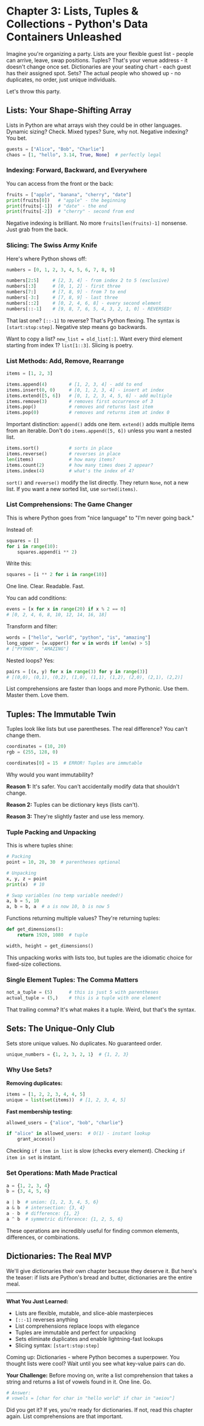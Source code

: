 # Chapter 3: Lists, Tuples & Collections - Python's Data Containers Unleashed

Imagine you're organizing a party. Lists are your flexible guest list - people can arrive, leave, swap positions. Tuples? That's your venue address - it doesn't change once set. Dictionaries are your seating chart - each guest has their assigned spot. Sets? The actual people who showed up - no duplicates, no order, just unique individuals.

Let's throw this party.

## Lists: Your Shape-Shifting Array

Lists in Python are what arrays wish they could be in other languages. Dynamic sizing? Check. Mixed types? Sure, why not. Negative indexing? You bet.

```python
guests = ["Alice", "Bob", "Charlie"]
chaos = [1, "hello", 3.14, True, None]  # perfectly legal
```

### Indexing: Forward, Backward, and Everywhere

You can access from the front or the back:

```python
fruits = ["apple", "banana", "cherry", "date"]
print(fruits[0])   # "apple" - the beginning
print(fruits[-1])  # "date" - the end
print(fruits[-2])  # "cherry" - second from end
```

Negative indexing is brilliant. No more `fruits[len(fruits)-1]` nonsense. Just grab from the back.

### Slicing: The Swiss Army Knife

Here's where Python shows off:

```python
numbers = [0, 1, 2, 3, 4, 5, 6, 7, 8, 9]

numbers[2:5]     # [2, 3, 4] - from index 2 to 5 (exclusive)
numbers[:3]      # [0, 1, 2] - first three
numbers[7:]      # [7, 8, 9] - from 7 to end
numbers[-3:]     # [7, 8, 9] - last three
numbers[::2]     # [0, 2, 4, 6, 8] - every second element
numbers[::-1]    # [9, 8, 7, 6, 5, 4, 3, 2, 1, 0] - REVERSED!
```

That last one? `[::-1]` to reverse? That's Python flexing. The syntax is `[start:stop:step]`. Negative step means go backwards.

Want to copy a list? `new_list = old_list[:]`. Want every third element starting from index 1? `list[1::3]`. Slicing is poetry.

### List Methods: Add, Remove, Rearrange

```python
items = [1, 2, 3]

items.append(4)        # [1, 2, 3, 4] - add to end
items.insert(0, 0)     # [0, 1, 2, 3, 4] - insert at index
items.extend([5, 6])   # [0, 1, 2, 3, 4, 5, 6] - add multiple
items.remove(3)        # removes first occurrence of 3
items.pop()            # removes and returns last item
items.pop(0)           # removes and returns item at index 0
```

Important distinction: `append()` adds one item. `extend()` adds multiple items from an iterable. Don't do `items.append([5, 6])` unless you want a nested list.

```python
items.sort()           # sorts in place
items.reverse()        # reverses in place
len(items)             # how many items?
items.count(2)         # how many times does 2 appear?
items.index(4)         # what's the index of 4?
```

`sort()` and `reverse()` modify the list directly. They return `None`, not a new list. If you want a new sorted list, use `sorted(items)`.

### List Comprehensions: The Game Changer

This is where Python goes from "nice language" to "I'm never going back."

Instead of:
```python
squares = []
for i in range(10):
    squares.append(i ** 2)
```

Write this:
```python
squares = [i ** 2 for i in range(10)]
```

One line. Clear. Readable. Fast.

You can add conditions:
```python
evens = [x for x in range(20) if x % 2 == 0]
# [0, 2, 4, 6, 8, 10, 12, 14, 16, 18]
```

Transform and filter:
```python
words = ["hello", "world", "python", "is", "amazing"]
long_upper = [w.upper() for w in words if len(w) > 5]
# ["PYTHON", "AMAZING"]
```

Nested loops? Yes:
```python
pairs = [(x, y) for x in range(3) for y in range(3)]
# [(0,0), (0,1), (0,2), (1,0), (1,1), (1,2), (2,0), (2,1), (2,2)]
```

List comprehensions are faster than loops and more Pythonic. Use them. Master them. Love them.

## Tuples: The Immutable Twin

Tuples look like lists but use parentheses. The real difference? You can't change them.

```python
coordinates = (10, 20)
rgb = (255, 128, 0)

coordinates[0] = 15  # ERROR! Tuples are immutable
```

Why would you want immutability? 

**Reason 1:** It's safer. You can't accidentally modify data that shouldn't change.

**Reason 2:** Tuples can be dictionary keys (lists can't).

**Reason 3:** They're slightly faster and use less memory.

### Tuple Packing and Unpacking

This is where tuples shine:

```python
# Packing
point = 10, 20, 30  # parentheses optional

# Unpacking
x, y, z = point
print(x)  # 10

# Swap variables (no temp variable needed!)
a, b = 5, 10
a, b = b, a  # a is now 10, b is now 5
```

Functions returning multiple values? They're returning tuples:

```python
def get_dimensions():
    return 1920, 1080  # tuple

width, height = get_dimensions()
```

This unpacking works with lists too, but tuples are the idiomatic choice for fixed-size collections.

### Single Element Tuples: The Comma Matters

```python
not_a_tuple = (5)      # this is just 5 with parentheses
actual_tuple = (5,)    # this is a tuple with one element
```

That trailing comma? It's what makes it a tuple. Weird, but that's the syntax.

## Sets: The Unique-Only Club

Sets store unique values. No duplicates. No guaranteed order.

```python
unique_numbers = {1, 2, 3, 2, 1}  # {1, 2, 3}
```

### Why Use Sets?

**Removing duplicates:**
```python
items = [1, 2, 2, 3, 4, 4, 5]
unique = list(set(items))  # [1, 2, 3, 4, 5]
```

**Fast membership testing:**
```python
allowed_users = {"alice", "bob", "charlie"}

if "alice" in allowed_users:  # O(1) - instant lookup
    grant_access()
```

Checking `if item in list` is slow (checks every element). Checking `if item in set` is instant.

### Set Operations: Math Made Practical

```python
a = {1, 2, 3, 4}
b = {3, 4, 5, 6}

a | b  # union: {1, 2, 3, 4, 5, 6}
a & b  # intersection: {3, 4}
a - b  # difference: {1, 2}
a ^ b  # symmetric difference: {1, 2, 5, 6}
```

These operations are incredibly useful for finding common elements, differences, or combinations.

## Dictionaries: The Real MVP

We'll give dictionaries their own chapter because they deserve it. But here's the teaser: if lists are Python's bread and butter, dictionaries are the entire meal.

---

**What You Just Learned:**
- Lists are flexible, mutable, and slice-able masterpieces
- `[::-1]` reverses anything
- List comprehensions replace loops with elegance
- Tuples are immutable and perfect for unpacking
- Sets eliminate duplicates and enable lightning-fast lookups
- Slicing syntax: `[start:stop:step]`

Coming up: Dictionaries - where Python becomes a superpower. You thought lists were cool? Wait until you see what key-value pairs can do.

**Your Challenge:** Before moving on, write a list comprehension that takes a string and returns a list of vowels found in it. One line. Go.

```python
# Answer: 
# vowels = [char for char in "hello world" if char in "aeiou"]
```

Did you get it? If yes, you're ready for dictionaries. If not, read this chapter again. List comprehensions are that important.